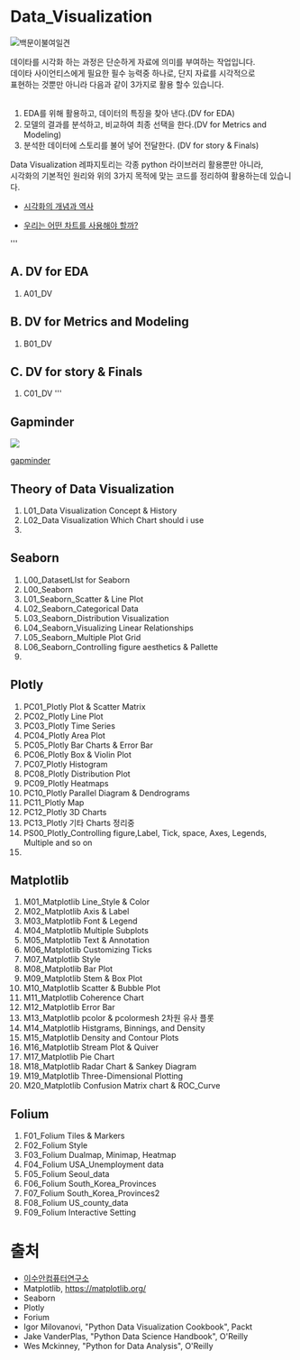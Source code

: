 # Data_Visualization
![백문이불여일견](https://user-images.githubusercontent.com/73154316/123759406-d2809d80-d8fa-11eb-97cc-da511b35b6cb.png)

<div>
데이타를 시각화 하는 과정은 단순하게 자료에 의미를 부여하는 작업입니다. <br/>
데이타 사이언티스에게 필요한 필수 능력중 하나로, 단지 자료를 시각적으로 <br/> 표현하는 것뿐만 아니라 다음과 같이 3가지로 활용 할수 있습니다. 
</div>
<br/>


1. EDA를 위해 활용하고, 데이터의 특징을 찾아 낸다.(DV for EDA)
2. 모델의 결과를 분석하고, 비교하여 최종 선택을 한다.(DV for Metrics and Modeling)
3. 분석한 데이터에 스토리를 불어 넣어 전달한다. (DV for story & Finals)

Data Visualization 레파지토리는 각종 python 라이브러리 활용뿐만 아니라,<br/>
시각화의 기본적인 원리와 위의 3가지 목적에 맞는 코드를 정리하여 활용하는데 있습니다. 


* [시각화의 개념과 역사](https://github.com/SeWonKwon/Data_Visualization/blob/main/Theory_of_DV/L01_Data%20Visualization%20Concept%20%26%20History%20.ipynb)


* [우리는 어떤 차트를 사용해야 할까?](https://github.com/SeWonKwon/Data_Visualization/blob/main/Theory_of_DV/L02_Data%20Visualization%20Which%20Chart%20should%20i%20use.ipynb)


'''
## **A.** DV for EDA
1. A01_DV

## **B.** DV for Metrics and Modeling
1. B01_DV

## **C.** DV for story & Finals
1. C01_DV
'''


## Gapminder
<div> <img src='https://user-images.githubusercontent.com/73154316/123757971-7406ef80-d8f9-11eb-9cb1-71162fe60741.gif' /> </div>

[gapminder](https://www.gapminder.org/)





## Theory of Data Visualization
1. L01_Data Visualization Concept & History
2. L02_Data Visualization Which Chart should i use
3. 




## Seaborn
1. L00_DatasetLIst for Seaborn
1. L00_Seaborn
2. L01_Seaborn_Scatter & Line Plot
3. L02_Seaborn_Categorical Data
4. L03_Seaborn_Distribution Visualization
5. L04_Seaborn_Visualizing Linear Relationships
6. L05_Seaborn_Multiple Plot Grid
7. L06_Seaborn_Controlling figure aesthetics & Pallette
8. 



## Plotly
1. PC01_Plotly Plot & Scatter Matrix
2. PC02_Plotly Line Plot
3. PC03_Plotly Time Series
4. PC04_Plotly Area Plot
5. PC05_Plotly Bar Charts & Error Bar
6. PC06_Plotly Box & Violin Plot
7. PC07_Plotly Histogram
8. PC08_Plotly Distribution Plot
9. PC09_Plotly Heatmaps
10. PC10_Plotly Parallel Diagram & Dendrograms
11. PC11_Plotly Map
12. PC12_Plotly 3D Charts
13. PC13_Plotly 기타 Charts 정리중
14. PS00_Plotly_Controlling figure,Label, Tick, space, Axes, Legends, Multiple and so on
15. 


## Matplotlib

1. M01_Matplotlib Line_Style & Color
2. M02_Matplotlib Axis & Label
3. M03_Matplotlib Font & Legend
4. M04_Matplotlib Multiple Subplots
5. M05_Matplotlib Text & Annotation 
7. M06_Matplotlib Customizing Ticks 
8. M07_Matplotlib Style
9. M08_Matplotlib Bar Plot
10. M09_Matplotlib Stem & Box Plot
11. M10_Matplotlib Scatter & Bubble Plot
12. M11_Matplotlib Coherence Chart
13. M12_Matplotlib Error Bar 
14. M13_Matplotlib pcolor & pcolormesh 2차원 유사 플롯
15. M14_Matplotlib Histgrams, Binnings, and Density
16. M15_Matplotlib Density and Contour Plots
17. M16_Matplotlib Stream Plot & Quiver
18. M17_Matplotlib Pie Chart
19. M18_Matplotlib Radar Chart & Sankey Diagram
20. M19_Matplotlib Three-Dimensional Plotting
21. M20_Matplotlib Confusion Matrix chart & ROC_Curve

## Folium
1. F01_Folium Tiles & Markers
2. F02_Folium Style
3. F03_Folium Dualmap, Minimap, Heatmap
4. F04_Folium USA_Unemployment data
5. F05_Folium Seoul_data
6. F06_Folium South_Korea_Provinces
7. F07_Folium South_Korea_Provinces2
8. F08_Folium US_county_data
9. F09_Folium Interactive Setting


# 출처

* [이수안컴퓨터연구소](https://www.youtube.com/playlist?list=PL7ZVZgsnLwEGR11m7oLOSa0pBWCc3TMaL)
* Matplotlib, https://matplotlib.org/
* Seaborn
* Plotly
* Forium
* Igor Milovanovi, "Python Data Visualization Cookbook", Packt
* Jake VanderPlas, "Python Data Science Handbook", O'Reilly
* Wes Mckinney, "Python for Data Analysis", O'Reilly
